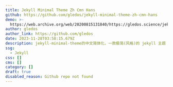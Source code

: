 ```yaml
---
title: Jekyll Minimal Theme Zh Cmn Hans
github: https://github.com/gledos/jekyll-minimal-theme-zh-cmn-hans
demo: >-
  https://web.archive.org/web/20200815131840/https://gledos.science/jekyll-minimal-theme-zh-cmn-hans/
author: gledos
author_link: https://github.com/gledos
date: 2023-11-28T03:58:15.679Z
description: jekyll-minimal-theme的中文简体化，一款极简(风格)的 jekyll 主题
ssg:
  - Jekyll
css: []
cms: []
category: []
draft: true
disabled_reason: Github repo not found
---
```

